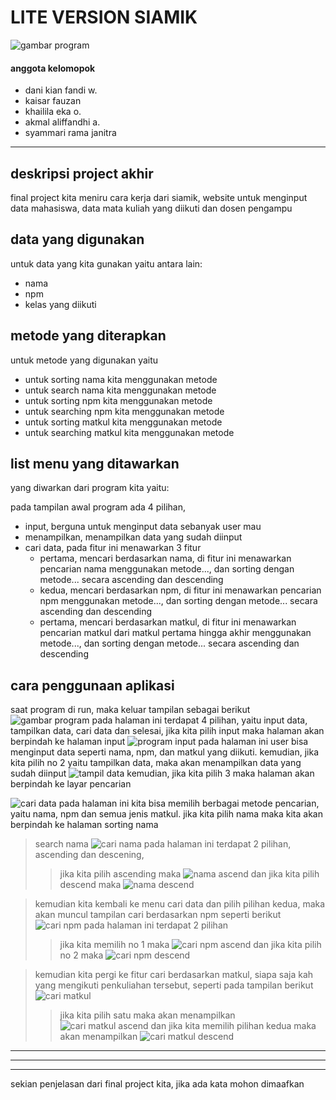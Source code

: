 # LITE VERSION SIAMIK

![gambar program](/menu%20utama.png)

#### anggota kelomopok

* dani kian fandi w.
* kaisar fauzan
* khailila eka o.
* akmal aliffandhi a.
* syammari rama janitra

---

## deskripsi project akhir

final project kita meniru cara kerja dari siamik, website untuk menginput data mahasiswa, data mata kuliah yang diikuti dan dosen pengampu

## data yang digunakan
untuk data yang kita gunakan yaitu antara lain:
* nama
* npm
* kelas yang diikuti

## metode yang diterapkan
untuk metode yang digunakan yaitu
* untuk sorting nama kita menggunakan metode
* untuk search nama kita menggunakan metode
* untuk sorting npm kita menggunakan metode
* untuk searching npm kita menggunakan metode
* untuk sorting matkul kita menggunakan metode
* untuk searching matkul kita menggunakan metode

## list menu yang ditawarkan
yang diwarkan dari program kita yaitu:

pada tampilan awal program ada 4 pilihan,
* input, berguna untuk menginput data sebanyak user mau
* menampilkan, menampilkan data yang sudah diinput
* cari data, pada fitur ini menawarkan 3 fitur
    * pertama, mencari berdasarkan nama, di fitur ini menawarkan pencarian nama menggunakan metode..., dan sorting dengan metode... secara ascending dan descending
    *  kedua, mencari berdasarkan npm, di fitur ini menawarkan pencarian npm menggunakan metode..., dan sorting dengan metode... secara ascending dan descending
    *   pertama, mencari berdasarkan matkul, di fitur ini menawarkan pencarian matkul dari matkul pertama hingga akhir menggunakan metode..., dan sorting dengan metode... secara ascending dan descending

## cara penggunaan aplikasi
saat program di run, maka keluar tampilan sebagai berikut
![gambar program](/menu%20utama.png)
pada halaman ini terdapat 4 pilihan, yaitu input data, tampilkan data, cari data dan selesai, jika kita pilih input maka halaman akan berpindah ke halaman input
![program input](/input%20data.png)
pada halaman ini user bisa menginput data seperti nama, npm, dan matkul yang diikuti. kemudian, jika kita pilih no 2 yaitu tampilkan data, maka akan menampilkan data yang sudah diinput
![tampil data](tampil%20data.png)
kemudian, jika kita pilih 3 maka halaman akan berpindah ke layar pencarian


![cari data](cari%20data.png)
pada halaman ini kita bisa memilih berbagai metode pencarian, yaitu nama, npm dan semua jenis matkul. jika kita pilih nama maka kita akan berpindah ke halaman sorting nama

>search nama
![cari nama](/cari%20nama.png)
pada halaman ini terdapat 2 pilihan, 
ascending dan descening, 
>>jika kita pilih ascending maka
![nama ascend](cari%20nama%20ascend.png)
>>dan jika kita pilih descend maka
![nama descend](cari%20nama%20descend.png)

>kemudian kita kembali ke menu cari data dan pilih pilihan kedua, maka akan muncul tampilan cari berdasarkan npm seperti berikut
![cari npm](/cari%20npm.png)
pada halaman ini terdapat 2 pilihan
>>jika kita memilih no 1 maka
![cari npm ascend](cari%20npm%20ascend.png)
>>dan jika kita pilih no 2 maka
![cari npm descend](cari%20npm%20descend.png)

>kemudian kita pergi ke fitur cari berdasarkan matkul, siapa saja kah yang mengikuti penkuliahan tersebut, seperti pada tampilan berikut
![cari matkul](cari%20matkul.png)
>>jika kita pilih satu maka akan menampilkan
![cari matkul ascend](cari%20matkul%20ascend.png)
>>dan jika kita memilih pilihan kedua maka akan menampilkan
![cari matkul descend](cari%20matkul%20descend.png)

---
---
---
sekian penjelasan dari final project kita, jika ada kata mohon dimaafkan